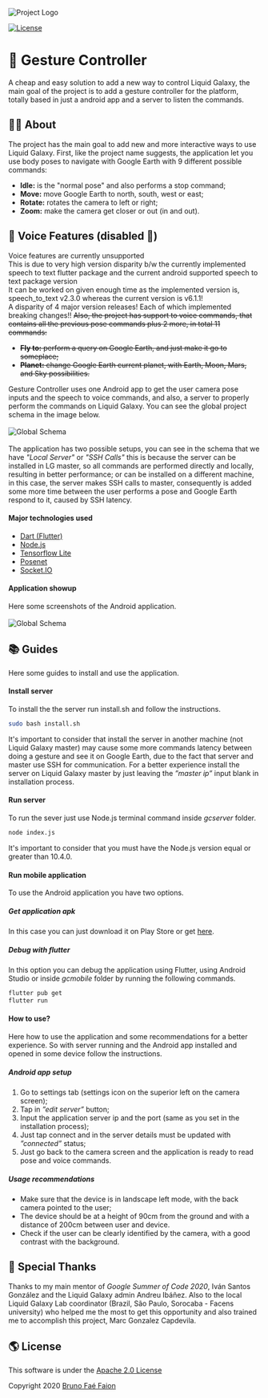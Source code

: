 ![Project Logo](/doc/logo.png)


[![License](https://img.shields.io/github/license/LiquidGalaxyLAB/Presentation-Tool.svg)](https://opensource.org/licenses/Apache-2.0)
# 🙌 Gesture Controller
A cheap and easy solution to add a new way to control Liquid Galaxy, the main goal of the project is to add a gesture controller for the platform, totally based in just a android app and a server to listen the commands.

## 🧙‍♂️ About
The project has the main goal to add new and more interactive ways to use Liquid Galaxy. First, like the project name suggests, the application let you use body poses to navigate with Google Earth with 9 different possible commands:
- **Idle:** is the "normal pose" and also performs a stop command;
- **Move:** move Google Earth to north, south, west or east;
- **Rotate:** rotates the camera to left or right;
- **Zoom:** make the camera get closer or out (in and out).

## 🙊 Voice Features (disabled 🙁)
Voice features are currently unsupported <br />
This is due to very high version disparity b/w the currently implemented speech to text flutter package and the current android supported speech to text package version <br />
It can be worked on given enough time as the implemented version is, speech_to_text v2.3.0 whereas the current version is v6.1.1! <br />
A disparity of 4 major version releases! Each of which implemented breaking changes!!
~~Also, the project has support to voice commands, that contains all the previous pose commands plus 2 more, in total 11 commands:~~
- ~~**Fly to:** perform a query on Google Earth, and just make it go to someplace;~~
- ~~**Planet:** change Google Earth current planet, with Earth, Moon, Mars, and Sky possibilities.~~

Gesture Controller uses one Android app to get the user camera pose inputs and the speech to voice commands, and also, a server to properly perform the commands on Liquid Galaxy. You can see the global project schema in the image below.
<br />
<br />
![Global Schema](/doc/global_schema.png)
<br />
<br />
The application has two possible setups, you can see in the schema that we have _"Local Server"_ or _"SSH Calls"_ this is because the server can be installed in LG master, so all commands are performed directly and locally, resulting in better performance; or can be installed on a different machine, in this case, the server makes SSH calls to master, consequently is added some more time between the user performs a pose and Google Earth respond to it, caused by SSH latency.

#### Major technologies used
- [Dart (Flutter)](https://flutter.dev)
- [Node.js](https://nodejs.org/en/)
- [Tensorflow Lite](https://www.tensorflow.org/lite)
- [Posenet](https://www.tensorflow.org/lite/models/pose_estimation/overview)
- [Socket.IO](https://socket.io)

#### Application showup
Here some screenshots of the Android application.
<br />
<br />
![Global Schema](/doc/app_screenshots.png)

## 📚 Guides
Here some guides to install and use the application.
#### Install server
To install the the server run install.sh and follow the instructions.
``` bash
sudo bash install.sh
```
It's important to consider that install the server in another machine (not Liquid Galaxy master) may cause some more commands latency between doing a gesture and see it on Google Earth, due to the fact that server and master use SSH for communication. For a better experience install the server on Liquid Galaxy master by just leaving the _”master ip”_  input blank in installation process.

#### Run server
To run the sever just use Node.js terminal command inside _gcserver_ folder.
```bash
node index.js
```
It's important to consider that you must have the Node.js version equal or greater than 10.4.0.

#### Run mobile application
To use the Android application you have two options.

##### Get application apk
In this case you can just download it on Play Store or get [here](https://drive.google.com/drive/u/0/folders/1fWzFNq7PgQY8xgaQBN_8fVCIN3UipCUP).

##### Debug with flutter
In this option you can debug the application using Flutter, using Android Studio or inside _gcmobile_ folder by running the following commands.
``` bash
flutter pub get
flutter run
```
#### How to use?
Here how to use the application and some recommendations for a better experience. So with server running and the Android app installed and opened in some device follow the instructions.
##### Android app setup
1. Go to settings tab (settings icon on the superior left on the camera screen);
2. Tap in _”edit server”_ button;
3. Input the application server ip and the port (same as you set in the installation process);
4. Just tap connect and in the server details must be updated with _”connected”_ status;
5. Just go back to the camera screen and the application is ready to read pose and voice commands.

##### Usage recommendations
- Make sure that the device is in landscape left mode, with the back camera pointed to the user;
- The device should be at a height of 90cm from the ground and with a distance of 200cm  between user and device.
- Check if the user can be clearly identified by the camera, with a good contrast with the background.


## 🍻 Special Thanks
Thanks to my main mentor of _Google Summer of Code 2020_, Iván Santos González and the Liquid Galaxy admin Andreu Ibáñez. Also to the local Liquid Galaxy Lab coordinator (Brazil, São Paulo, Sorocaba - Facens university) who helped me the most to get this opportunity and also trained me to accomplish this project, Marc Gonzalez Capdevila.

## 🌎 License
This software is under the [Apache 2.0 License](https://opensource.org/licenses/Apache-2.0)

Copyright 2020 [Bruno Faé Faion](https://www.linkedin.com/in/bruno-faé-faion-b36a03192/)
